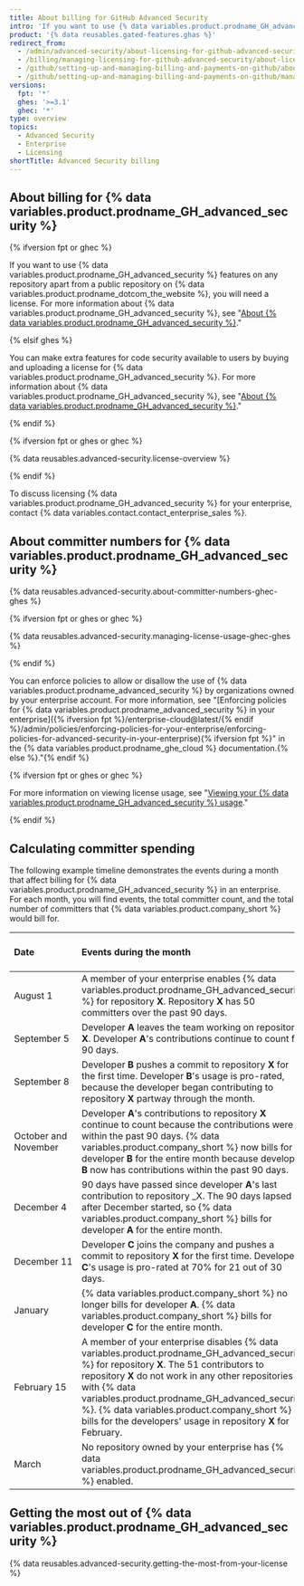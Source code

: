 ```yaml
---
title: About billing for GitHub Advanced Security
intro: 'If you want to use {% data variables.product.prodname_GH_advanced_security %} features{% ifversion fpt or ghec %} in a private or internal repository{% endif %}, you need a license.{% ifversion fpt or ghec %} These features are available free of charge for public repositories on {% data variables.product.prodname_dotcom_the_website %}.{% endif %}'
product: '{% data reusables.gated-features.ghas %}'
redirect_from:
  - /admin/advanced-security/about-licensing-for-github-advanced-security
  - /billing/managing-licensing-for-github-advanced-security/about-licensing-for-github-advanced-security
  - /github/setting-up-and-managing-billing-and-payments-on-github/about-licensing-for-github-advanced-security
  - /github/setting-up-and-managing-billing-and-payments-on-github/managing-licensing-for-github-advanced-security/about-licensing-for-github-advanced-security
versions:
  fpt: '*'
  ghes: '>=3.1'
  ghec: '*'
type: overview
topics:
  - Advanced Security
  - Enterprise
  - Licensing
shortTitle: Advanced Security billing
---
```


## About billing for {% data variables.product.prodname_GH_advanced_security %}

{% ifversion fpt or ghec %}

If you want to use {% data variables.product.prodname_GH_advanced_security %} features on any repository apart from a public repository on {% data variables.product.prodname_dotcom_the_website %}, you will need a license. For more information about {% data variables.product.prodname_GH_advanced_security %}, see "[About {% data variables.product.prodname_GH_advanced_security %}](/github/getting-started-with-github/about-github-advanced-security)."

{% elsif ghes %}

You can make extra features for code security available to users by buying and uploading a license for {% data variables.product.prodname_GH_advanced_security %}. For more information about {% data variables.product.prodname_GH_advanced_security %}, see "[About {% data variables.product.prodname_GH_advanced_security %}](/github/getting-started-with-github/about-github-advanced-security)."

{% endif %}

{% ifversion fpt or ghes or ghec %}

{% data reusables.advanced-security.license-overview %}

{% endif %}

To discuss licensing {% data variables.product.prodname_GH_advanced_security %} for your enterprise, contact {% data variables.contact.contact_enterprise_sales %}.

## About committer numbers for {% data variables.product.prodname_GH_advanced_security %}

{% data reusables.advanced-security.about-committer-numbers-ghec-ghes %}

{% ifversion fpt or ghes or ghec %}

{% data reusables.advanced-security.managing-license-usage-ghec-ghes %}

{% endif %}

You can enforce policies to allow or disallow the use of {% data variables.product.prodname_advanced_security %} by organizations owned by your enterprise account. For more information, see "[Enforcing policies for {% data variables.product.prodname_advanced_security %} in your enterprise]({% ifversion fpt %}/enterprise-cloud@latest/{% endif %}/admin/policies/enforcing-policies-for-your-enterprise/enforcing-policies-for-advanced-security-in-your-enterprise){% ifversion fpt %}" in the {% data variables.product.prodname_ghe_cloud %} documentation.{% else %}."{% endif %}

{% ifversion fpt or ghes or ghec %}

For more information on viewing license usage, see "[Viewing your {% data variables.product.prodname_GH_advanced_security %} usage](/billing/managing-billing-for-github-advanced-security/viewing-your-github-advanced-security-usage)."

{% endif %}

## Calculating committer spending

The following example timeline demonstrates the events during a month that affect billing for {% data variables.product.prodname_GH_advanced_security %} in an enterprise. For each month, you will find events, the total committer count, and the total number of committers that {% data variables.product.company_short %} would bill for.

| Date | Events during the month | Total committer count | Committers billed for the month |
| :- | :- | -: | -: |
| <nobr>August 1</nobr> | A member of your enterprise enables {% data variables.product.prodname_GH_advanced_security %} for repository **X**. Repository **X** has 50 committers over the past 90 days. | **50** | **50** |
| <nobr>September 5</nobr> | Developer **A** leaves the team working on repository **X**. Developer **A**'s contributions continue to count for 90 days. | **50** | **50** |
| <nobr>September 8</nobr> | Developer **B** pushes a commit to repository **X** for the first time. Developer **B**'s usage is pro-rated, because the developer began contributing to repository **X** partway through the month. | <sub>_50 + 1_</sub></br>**51** | <sub>_50 + 0.8_</sub><br/>**50.8** |
| October and November | Developer **A**'s contributions to repository **X** continue to count because the contributions were within the past 90 days. {% data variables.product.company_short %} now bills for developer **B** for the entire month because developer **B** now has contributions within the past 90 days. | **51** | **51** |
| <nobr>December 4</nobr> | 90 days have passed since developer **A**'s last contribution to repository _X. The 90 days lapsed after December started, so {% data variables.product.company_short %} bills for developer **A** for the entire month. | <sub>_51 - 1_</sub><br/>**50** | <sub></sub><br/>**51** |
| <nobr>December 11</nobr> | Developer **C** joins the company and pushes a commit to repository **X** for the first time. Developer **C**'s usage is pro-rated at 70% for 21 out of 30 days. | <sub>_50 + 1_</sub><br/>**51** | <sub>_51 + .07_</sub><br/>**51.7** |
| <nobr>January</nobr> | {% data variables.product.company_short %} no longer bills for developer **A**. {% data variables.product.company_short %} bills for developer **C** for the entire month. | **51** | **51** |
| <nobr>February 15</nobr> | A member of your enterprise disables {% data variables.product.prodname_GH_advanced_security %} for repository **X**. The 51 contributors to repository **X** do not work in any other repositories with {% data variables.product.prodname_GH_advanced_security %}. {% data variables.product.company_short %} bills for the developers' usage in repository **X** for February. | <sub>_51 - 51_</sub><br/>**0** | <sub></sub><br/>**51** |
| <nobr>March</nobr> | No repository owned by your enterprise has {% data variables.product.prodname_GH_advanced_security %} enabled. | **0** | **0** |

## Getting the most out of {% data variables.product.prodname_GH_advanced_security %}

{% data reusables.advanced-security.getting-the-most-from-your-license %}
